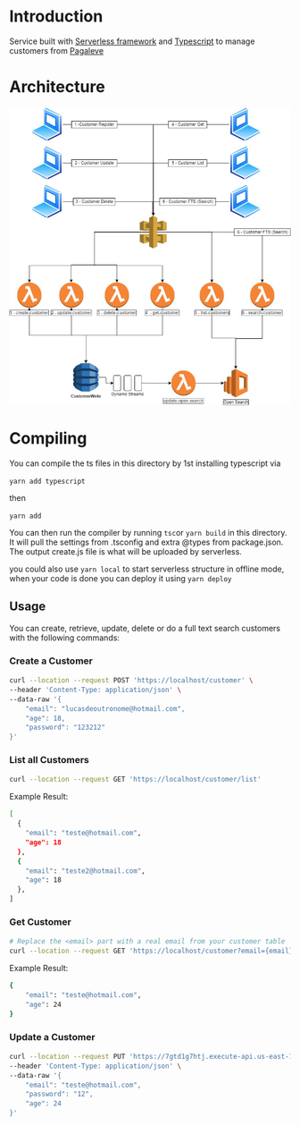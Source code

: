 # Introduction

Service built with [Serverless framework](https://www.serverless.com/) and [Typescript](https://www.typescriptlang.org/) to manage customers from [Pagaleve](https://www.pagaleve.com.br/)

# Architecture

![Infra](./doc/customer_service.jpg)

# Compiling

You can compile the ts files in this directory by 1st installing typescript via

`yarn add typescript`

then

`yarn add`

You can then run the compiler by running `tsc`or `yarn build` in this directory. It will pull the settings from .tsconfig and extra @types
from package.json. The output create.js file is what will be uploaded by serverless.

you could also use `yarn local` to start serverless structure in offline mode, when your code is done you can deploy it using `yarn deploy`


## Usage

You can create, retrieve, update, delete or do a full text search customers with the following commands:

### Create a Customer

```bash
curl --location --request POST 'https://localhost/customer' \
--header 'Content-Type: application/json' \
--data-raw '{
    "email": "lucasdeoutronome@hotmail.com",
    "age": 18,
    "password": "123212"
}'
```


### List all Customers

```bash
curl --location --request GET 'https://localhost/customer/list'
```

Example Result:
```bash
[
  {
    "email": "teste@hotmail.com",
    "age": 18
  },
  {
    "email": "teste2@hotmail.com",
    "age": 18
  },
]
```

### Get Customer

```bash
# Replace the <email> part with a real email from your customer table
curl --location --request GET 'https://localhost/customer?email={email}'
```

Example Result:
```bash
{
    "email": "teste@hotmail.com",
    "age": 24
}
```

### Update a Customer

```bash
curl --location --request PUT 'https://7gtd1g7htj.execute-api.us-east-1.amazonaws.com/dev/customer' \
--header 'Content-Type: application/json' \
--data-raw '{
    "email": "teste@hotmail.com",
    "password": "12",
    "age": 24
}'
```